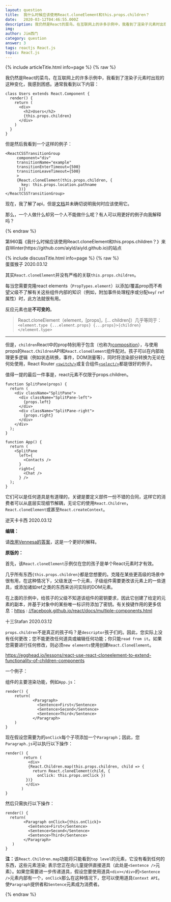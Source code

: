 ```yaml
---
layout: question
title:  我什么时候应该使用React.cloneElement和this.props.children？
date:   2020-03-12T04:46:55.000Z
description: 我仍然是React的菜鸟，在互联网上的许多示例中，我看到了渲染子元素时出现的这种变化，我感到困惑。通常我看到以下内容：class Users exte...
img: 
author: Jim西门
category: question
answer: 3
tags: reactjs React.js
topic: React.js
---
```

<div class="article-root">
  <div class="article">
    {% include articleTitle.html info=page %}
    {% raw %}
    <div class="article-content"><p><font style="vertical-align: inherit;"><font style="vertical-align: inherit;">我仍然是React的菜鸟，在互联网上的许多示例中，我看到了渲染子元素时出现的这种变化，我感到困惑。</font><font style="vertical-align: inherit;">通常我看到以下内容：</font></font></p>

<pre><code>class Users extends React.Component {<font></font>
  render() {<font></font>
    return (<font></font>
      &lt;div&gt;<font></font>
        &lt;h2&gt;Users&lt;/h2&gt;<font></font>
        {this.props.children}<font></font>
      &lt;/div&gt;<font></font>
    )<font></font>
  }<font></font>
}<font></font>
</code></pre>

<p><font style="vertical-align: inherit;"><font style="vertical-align: inherit;">但是然后我看到一个这样的例子：</font></font></p>

<pre><code>&lt;ReactCSSTransitionGroup<font></font>
     component="div"<font></font>
     transitionName="example"<font></font>
     transitionEnterTimeout={500}<font></font>
     transitionLeaveTimeout={500}<font></font>
     &gt;<font></font>
     {React.cloneElement(this.props.children, {<font></font>
       key: this.props.location.pathname<font></font>
      })}<font></font>
&lt;/ReactCSSTransitionGroup&gt;<font></font>
</code></pre>

<p><font style="vertical-align: inherit;"><font style="vertical-align: inherit;">现在，我了解了api，但是</font></font><a href="https://reactjs.org/docs/react-api.html#cloneelement" rel="noreferrer"><font style="vertical-align: inherit;"><font style="vertical-align: inherit;">文档</font></font></a><font style="vertical-align: inherit;"><font style="vertical-align: inherit;">并未确切说明我何时应该使用它。</font></font></p>

<p><font style="vertical-align: inherit;"><font style="vertical-align: inherit;">那么，一个人做什么却另一个人不能做什么呢？</font><font style="vertical-align: inherit;">有人可以用更好的例子向我解释吗？</font></font></p></div>
    {% endraw %}
  </div>
  <p class="winter_mark">第960篇《我什么时候应该使用React.cloneElement和this.props.children？》来自Winter(https://github.com/aiyld/aiyld.github.io)的站点</p>
  <div class="discuss-wrapper">
    {% include discussTitle.html info=page %}
    {% raw %}
    <div class="discuss-item">
        <div class="discuss-parent">
          <div class="discuss-meta">
            <span class="discuss-user">蛋蛋猴子</span>
            <span class="discuss-time">2020.03.12</span>
          </div>
          <div class="discuss-comment"><p><font style="vertical-align: inherit;"><font style="vertical-align: inherit;">其实</font></font><code>React.cloneElement</code><font style="vertical-align: inherit;"><font style="vertical-align: inherit;">并没有严格的关联</font></font><code>this.props.children</code><font style="vertical-align: inherit;"><font style="vertical-align: inherit;">。</font></font></p>

<p><font style="vertical-align: inherit;"><font style="vertical-align: inherit;">每当您需要克隆react elements（</font></font><code>PropTypes.element</code><font style="vertical-align: inherit;"><font style="vertical-align: inherit;">）以添加/覆盖prop而不希望父级不了解有关这些组件内部的知识（例如，附加事件处理程序或分配</font></font><code>key</code><font style="vertical-align: inherit;"><font style="vertical-align: inherit;">/ </font></font><code>ref</code><font style="vertical-align: inherit;"><font style="vertical-align: inherit;">属性）时</font><font style="vertical-align: inherit;">，此方法就很</font><font style="vertical-align: inherit;">有用</font><font style="vertical-align: inherit;">。</font></font></p>

<p><font style="vertical-align: inherit;"><font style="vertical-align: inherit;">反应元素也是</font></font><strong><font style="vertical-align: inherit;"><font style="vertical-align: inherit;">不可变的</font></font></strong><font style="vertical-align: inherit;"><font style="vertical-align: inherit;">。</font></font></p>

<blockquote>
  <p><font style="vertical-align: inherit;"><font style="vertical-align: inherit;">React.cloneElement（element，[props]，[... children]）几乎等同于：
  </font></font><code>&lt;element.type {...element.props} {...props}&gt;{children}&lt;/element.type&gt;</code></p>
</blockquote>

<hr>

<p><font style="vertical-align: inherit;"><font style="vertical-align: inherit;">但是，</font></font><code>children</code><font style="vertical-align: inherit;"><font style="vertical-align: inherit;">React中</font><font style="vertical-align: inherit;">的</font><font style="vertical-align: inherit;">prop特别用于包含（也称为</font></font><a href="https://reactjs.org/docs/composition-vs-inheritance.html" rel="noreferrer"><font style="vertical-align: inherit;"><font style="vertical-align: inherit;">composition</font></font></a><font style="vertical-align: inherit;"><font style="vertical-align: inherit;">），与</font><font style="vertical-align: inherit;">使用props的</font></font><code>React.Children</code><font style="vertical-align: inherit;"><font style="vertical-align: inherit;">API和</font></font><code>React.cloneElement</code><font style="vertical-align: inherit;"><font style="vertical-align: inherit;">组件</font><font style="vertical-align: inherit;">配对。</font><font style="vertical-align: inherit;">孩子可以在内部处理更多逻辑（例如状态转换，事件，DOM测量等），同时将渲染部分转换为无论在何处使用，React Router </font></font><a href="https://github.com/ReactTraining/react-router/blob/master/packages/react-router/modules/Switch.js#L38" rel="noreferrer"><code>&lt;switch/&gt;</code></a><font style="vertical-align: inherit;"><font style="vertical-align: inherit;">或复合组件</font></font><a href="https://www.youtube.com/watch?v=hEGg-3pIHlE" rel="noreferrer"><code>&lt;select/&gt;</code></a><font style="vertical-align: inherit;"><font style="vertical-align: inherit;">都是很好的例子。</font></font></p>

<p><font style="vertical-align: inherit;"><font style="vertical-align: inherit;">值得一提的最后一件事是，react元素不仅限于props.children。</font></font></p>

<pre><code>function SplitPane(props) {<font></font>
  return (<font></font>
    &lt;div className="SplitPane"&gt;<font></font>
      &lt;div className="SplitPane-left"&gt;<font></font>
        {props.left}<font></font>
      &lt;/div&gt;<font></font>
      &lt;div className="SplitPane-right"&gt;<font></font>
        {props.right}<font></font>
      &lt;/div&gt;<font></font>
    &lt;/div&gt;<font></font>
  );<font></font>
}<font></font>
<font></font>
function App() {<font></font>
  return (<font></font>
    &lt;SplitPane<font></font>
      left={<font></font>
        &lt;Contacts /&gt;<font></font>
      }<font></font>
      right={<font></font>
        &lt;Chat /&gt;<font></font>
      } /&gt;<font></font>
  );<font></font>
}<font></font>
</code></pre>

<p><font style="vertical-align: inherit;"><font style="vertical-align: inherit;">它们可以是任何道具是有道理的，关键是要定义部件一份不错的合同，这样它的消费者可以从底层实现细节解耦，无论它的使用</font></font><code>React.Children</code><font style="vertical-align: inherit;"><font style="vertical-align: inherit;">，</font></font><code>React.cloneElement</code><font style="vertical-align: inherit;"><font style="vertical-align: inherit;">或甚至</font></font><code>React.createContext</code><font style="vertical-align: inherit;"><font style="vertical-align: inherit;">。</font></font></p></div>
        </div></div><div class="discuss-item">
        <div class="discuss-parent">
          <div class="discuss-meta">
            <span class="discuss-user">逆天卡卡西</span>
            <span class="discuss-time">2020.03.12</span>
          </div>
          <div class="discuss-comment"><p><strong><font style="vertical-align: inherit;"><font style="vertical-align: inherit;">编辑：</font></font></strong></p>

<p><font style="vertical-align: inherit;"><font style="vertical-align: inherit;">请</font></font><a href="https://stackoverflow.com/a/50441271/1689055"><font style="vertical-align: inherit;"><font style="vertical-align: inherit;">改用Vennesa的答案</font></font></a><font style="vertical-align: inherit;"><font style="vertical-align: inherit;">，这是一个更好的解释。</font></font></p>

<p><strong><font style="vertical-align: inherit;"><font style="vertical-align: inherit;">原版的：</font></font></strong></p>

<p><font style="vertical-align: inherit;"><font style="vertical-align: inherit;">首先，该</font></font><code>React.cloneElement</code><font style="vertical-align: inherit;"><font style="vertical-align: inherit;">示例仅在您的孩子是单个React元素时才有效。</font></font></p>

<p><font style="vertical-align: inherit;"><font style="vertical-align: inherit;">几乎所有东西</font></font><code>{this.props.children}</code><font style="vertical-align: inherit;"><font style="vertical-align: inherit;">都是您想要的。</font><font style="vertical-align: inherit;">克隆在某些更高级的场景中很有用，在这种情况下，父级发送一个元素，子级组件需要更改该元素上的一些道具，或添加诸如ref之类的东西来访问实际的DOM元素。</font></font></p>

<p><font style="vertical-align: inherit;"><font style="vertical-align: inherit;">在上面的示例中，给孩子的父级不知道该组件的密钥要求，因此它创建了给定的元素的副本，并基于对象中的某些唯一标识符添加了密钥。</font><font style="vertical-align: inherit;">有关按键作用的更多信息：</font><a href="https://facebook.github.io/react/docs/multiple-components.html" rel="noreferrer"><font style="vertical-align: inherit;">https</font></a><font style="vertical-align: inherit;"> : </font></font><a href="https://facebook.github.io/react/docs/multiple-components.html" rel="noreferrer"><font style="vertical-align: inherit;"><font style="vertical-align: inherit;">//facebook.github.io/react/docs/multiple-components.html</font></font></a></p></div>
        </div></div><div class="discuss-item">
        <div class="discuss-parent">
          <div class="discuss-meta">
            <span class="discuss-user">十三Stafan</span>
            <span class="discuss-time">2020.03.12</span>
          </div>
          <div class="discuss-comment"><p><code>props.children</code><font style="vertical-align: inherit;"><font style="vertical-align: inherit;">不是真正的孩子吗？</font><font style="vertical-align: inherit;">是</font></font><code>descriptor</code><font style="vertical-align: inherit;"><font style="vertical-align: inherit;">孩子们的。</font><font style="vertical-align: inherit;">因此，您实际上没有任何更改；</font><font style="vertical-align: inherit;">您不能更改任何道具或编辑任何功能；</font><font style="vertical-align: inherit;">你只能</font></font><code>read from it</code><font style="vertical-align: inherit;"><font style="vertical-align: inherit;">。</font><font style="vertical-align: inherit;">如果您需要进行任何修改，则必须</font></font><code>new elements</code><font style="vertical-align: inherit;"><font style="vertical-align: inherit;">使用</font><font style="vertical-align: inherit;">创建</font></font><code>React.CloneElement</code><font style="vertical-align: inherit;"><font style="vertical-align: inherit;">。</font></font></p>

<p><a href="https://egghead.io/lessons/react-use-react-cloneelement-to-extend-functionality-of-children-components" rel="noreferrer"><font style="vertical-align: inherit;"><font style="vertical-align: inherit;">https://egghead.io/lessons/react-use-react-cloneelement-to-extend-functionality-of-children-components</font></font></a></p>

<p><font style="vertical-align: inherit;"><font style="vertical-align: inherit;">一个例子：</font></font></p>

<p><font style="vertical-align: inherit;"><font style="vertical-align: inherit;">组件的主要渲染功能，例如</font></font><code>App.js</code><font style="vertical-align: inherit;"><font style="vertical-align: inherit;">：</font></font></p>

<pre><code>render() {   <font></font>
    return(<font></font>
            &lt;Paragraph&gt;<font></font>
              &lt;Sentence&gt;First&lt;/Sentence&gt;<font></font>
              &lt;Sentence&gt;Second&lt;/Sentence&gt;<font></font>
              &lt;Sentence&gt;Third&lt;/Sentence&gt;<font></font>
            &lt;/Paragraph&gt;   <font></font>
    ) <font></font>
}<font></font>
</code></pre>

<p><font style="vertical-align: inherit;"><font style="vertical-align: inherit;">现在假设您需要为的</font></font><code>onClick</code><font style="vertical-align: inherit;"><font style="vertical-align: inherit;">每个子</font><font style="vertical-align: inherit;">项添加一个</font></font><code>Paragraph</code><font style="vertical-align: inherit;"><font style="vertical-align: inherit;">；</font><font style="vertical-align: inherit;">因此，您</font></font><code>Paragraph.js</code><font style="vertical-align: inherit;"><font style="vertical-align: inherit;">可以执行以下操作：</font></font></p>

<pre><code>render() {<font></font>
        return (<font></font>
          &lt;div&gt;<font></font>
          {React.Children.map(this.props.children, child =&gt; {<font></font>
            return React.cloneElement(child, {<font></font>
              onClick: this.props.onClick })   <font></font>
         })}<font></font>
         &lt;/div&gt;<font></font>
       ) <font></font>
}<font></font>
</code></pre>

<p><font style="vertical-align: inherit;"><font style="vertical-align: inherit;">然后只需执行以下操作： </font></font></p>

<pre><code>render() {   <font></font>
  return(<font></font>
        &lt;Paragraph onClick={this.onClick}&gt;<font></font>
          &lt;Sentence&gt;First&lt;/Sentence&gt;<font></font>
          &lt;Sentence&gt;Second&lt;/Sentence&gt;<font></font>
          &lt;Sentence&gt;Third&lt;/Sentence&gt;<font></font>
        &lt;/Paragraph&gt;   <font></font>
   ) <font></font>
}<font></font>
</code></pre>

<p><strong><font style="vertical-align: inherit;"><font style="vertical-align: inherit;">注：</font></font></strong><font style="vertical-align: inherit;"><font style="vertical-align: inherit;">该</font></font><code>React.Children.map</code><font style="vertical-align: inherit;"><font style="vertical-align: inherit;">功能将只能看到</font></font><code>top level</code><font style="vertical-align: inherit;"><font style="vertical-align: inherit;">的元素，它没有看到任何的东西，这些元素渲染; </font><font style="vertical-align: inherit;">表示您正在向儿童提供直接道具（此处是</font></font><code>&lt;Sentence /&gt;</code><font style="vertical-align: inherit;"><font style="vertical-align: inherit;">元素）。</font><font style="vertical-align: inherit;">如果您需要进一步传递道具，假设您</font><font style="vertical-align: inherit;">要使用</font><font style="vertical-align: inherit;">道具</font></font><code>&lt;div&gt;&lt;/div&gt;</code><font style="vertical-align: inherit;"><font style="vertical-align: inherit;">的</font></font><code>&lt;Sentence /&gt;</code><font style="vertical-align: inherit;"><font style="vertical-align: inherit;">元素</font><font style="vertical-align: inherit;">内部有一个，</font></font><code>onClick</code><font style="vertical-align: inherit;"><font style="vertical-align: inherit;">那么在这种情况下，您可以使用道具</font></font><code>Context API</code><font style="vertical-align: inherit;"><font style="vertical-align: inherit;">。</font><font style="vertical-align: inherit;">使</font></font><code>Paragraph</code><font style="vertical-align: inherit;"><font style="vertical-align: inherit;">提供者和</font></font><code>Sentence</code><font style="vertical-align: inherit;"><font style="vertical-align: inherit;">元素成为消费者。</font></font></p></div>
        </div></div>
    {% endraw %}
  </div>
<div>

